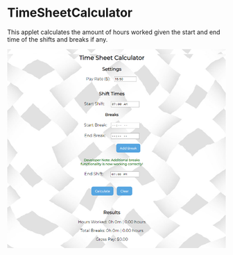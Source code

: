 # TimeSheetCalculator
This applet calculates the amount of hours worked given the start and end time of the shifts and breaks if any.

![Screenshot](screenshot-image.png)
